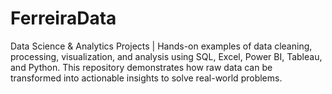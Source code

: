 # FerreiraData
Data Science &amp; Analytics Projects | Hands-on examples of data cleaning, processing, visualization, and analysis using SQL, Excel, Power BI, Tableau, and Python. This repository demonstrates how raw data can be transformed into actionable insights to solve real-world problems.
